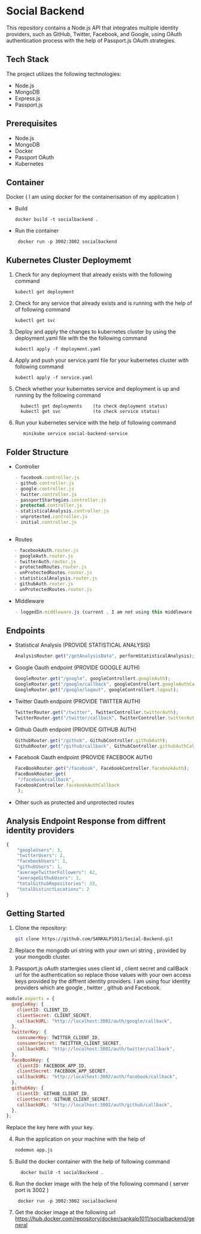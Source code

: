# Social Backend

This repository contains a Node.js API that integrates multiple identity providers, such as GitHub, Twitter, Facebook, and Google, using OAuth authentication process with the help of Passport.js OAuth strategies.

## Tech Stack

The project utilizes the following technologies:

- Node.js
- MongoDB
- Express.js
- Passport.js

## Prerequisites

- Node.js 
- MongoDB
- Docker
- Passport OAuth
- Kubernetes

## Container

 Docker ( I am using docker for the containerisation of my application )
  - Build
    
    ```
    docker build -t socialbackend .
    ```
  - Run the container
    ```
     docker run -p 3002:3002 socialbackend
    ```
## Kubernetes Cluster Deploymemt
   1. Check for any deployment that already exists with the following command
      ```
      kubectl get deployment
      ```

   2. Check for any service that already exists and is running with the help of of following command
      ```
      kubectl get svc
      ```
   3. Deploy and apply the changes to kubernetes cluster by using the deployment.yaml file with the the following command
      ```
      kubectl apply -f deployment.yaml
      ```
   4. Apply and push your service.yaml file for your kubernetes cluster with following command
      ```
      kubectl apply -f service.yaml
      ```
   5. Check whether your kubernetes service and deployment is up and running by the following command
      ```
        kubectl get deployments    (to check deployment status)
        kubectl get svc            (to check service status)
      ```
   
   6. Run your kubernetes service with the help of following command
       ```
          minikube service social-backend-service
       ```

## Folder Structure
 - Controller
   ``` javascript
   - facebook.controller.js
   - github.controller.js
   - google.controller.js
   - twitter.controller.js
   - passportStartegies.controller.js
   - protected.controller.js
   - statisticalAnalysis.controller.js
   - unprotected.controller.js
   - initial.controller.js
  
 - Routes
``` javascript
   - facebookAuth.router.js
   - googleAuth.router.js
   - twitterAuth.router.js
   - protectedRoutes.router.js
   - unProtectedRoutes.router.js
   - statisticalAnalysis.router.js
   - githubAuth.router.js
   - unProtectedRoutes.router.js
```   
  - Middleware
    ``` javascript
    - loggedIn.middleware.js (current , I am not using this middleware anywhere)
    ```
## Endpoints
 - Statistical Analysis (PROVIDE STATISTICAL ANALYSIS)
    ``` javascript
    AnalysisRouter.get("/getAnalysisData", performStatisticalAnalysis);
    ```
 - Google Oauth endpoint (PROVIDE GOOGLE AUTH)
   ``` javascript
   GoogleRouter.get("/google", googleControllert.googleAuth);
   GoogleRouter.get("/google/callback", googleControllert.googleAuthCallback);
   GoogleRouter.get("/google/logout", googleControllert.logout);
    ```
 - Twitter Oauth endpoint (PROVIDE TWITTER AUTH)
   ``` javascript
   TwitterRouter.get("/twitter", TwitterController.twitterAuth);
   TwitterRouter.get("/twitter/callback", TwitterController.twitterAuthCallback);
   ```
 - Github Oauth endpoint (PROVIDE GITHUB AUTH)
   ``` javascript
   GithubRouter.get("/github", GithubController.githubAuth);
   GithubRouter.get("/github/callback", GithubController.githubAuthCallback);
   ```
 - Facebook Oauth endpoint (PROVIDE FACEBOOK AUTH)
   ``` javascript
   FaceBookRouter.get("/facebook", FacebookController.facebookAuth);
   FaceBookRouter.get(
    "/facebook/callback",
   FacebookController.facebookAuthCallback
    );
   ```
 - Other such as protected and unprotected routes

## Analysis Endpoint Response from diffrent identity providers
``` javascript
{
    "googleUsers": 3,
    "twitterUsers": 2,
    "facebookUsers": 1,
    "githubUsers": 1,
    "averageTwitterFollowers": 42,
    "averageGithubUsers": 1,
    "totalGithubRepositories": 33,
    "totalDistinctLocations": 2
}
```


## Getting Started

1. Clone the repository:

   ```bash
   git clone https://github.com/SANKALP1011/Social-Backend.git

2. Replace the mongodb uri string with your own uri string , provided by your mongodb cluster.
3. Passport.js oAuth startergies uses client id , client secret and callBack url for the authentication so replace those values with your own access keys provided by the diffrent identity providers. I am using four identity providers which are google , twitter , github and Facebook.

``` javascript
module.exports = {
  googleKey: {
    clientID: CLIENT_ID,
    clientSecret: CLIENT_SECRET,
    callbackURL: "http://localhost:3002/auth/google/callback",
  },
  twitterKey: {
    consumerKey: TWITTER_CLIENT_ID,
    consumerSecret: TWIITTER_CLIENT_SECRET,
    callbackURL: "http://localhost:3002/auth/twitter/callback",
  },
  faceBookKey: {
    clientID: FACEBOOK_APP_ID,
    clientSecret: FACEBOOK_APP_SECRET,
    callbackURL: "http://localhost:3002/auth/facebook/callback",
  },
  githubKey: {
    clientID: GITHUB_CLIENT_ID,
    clientSecret: GITHUB_CLIENT_SECRET,
    callbackURL: "http://localhost:3002/auth/github/callback",
  },
};
```
Replace the key here with your key.

4. Run the application on your machine with the help of
   
   ``` bash
   nodemon app.js
   ```
5. Build the docker container with the help of following command
   ```
     docker build -t socialBackend .
   ```
6. Run the docker image with the help of the following command ( server port is 3002 )

   ```
    docker run -p 3002:3002 socialbackend
    ```
7. Get the docker image at the following url [ https://hub.docker.com/repository/docker/sankalp1011/socialbackend/general ]( Docker )

